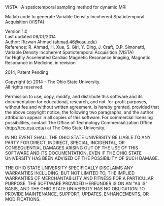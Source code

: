 VISTA--A spatiotemporal sampling method for dynamic MRI <br>

Matlab code to generate Variable Density Incoherent Spatiotemporal 
Acquisition (VISTA)

Version 1.0 <br>
Last updated 08/01/2014 <br>
Author: Rizwan Ahmad (ahmad.46@osu.edu) <br>
Reference: R. Ahmad, H. Xue, S. Giri, Y. Ding, J. Craft, O.P. Simonetti,  <br>
Variable Density Incoherent Spatiotemporal Acquisition (VISTA)  <br>
for Highly Accelerated Cardiac Magnetic Resonance Imaging, Magnetic  <br>
Resonance in Medicine, in revision <br>
 
2014, Patent Pending <br>


Copyright (c) 2014 - The Ohio State University. <br>
All rights reserved. <br>

Permission to use, copy, modify, and distribute this software and its
documentation for educational, research, and not-for-profit purposes,
without fee and without written agreement, is hereby granted, provided 
that the above copyright notice, the following two paragraphs, and the
author attribution appear in all copies of this software. For commercial 
licensing possibilities, contact The Office of Technology 
Commercialization Office (http://tco.osu.edu/) at The Ohio State 
University. <br>
 
IN NO EVENT SHALL THE OHIO STATE UNIVERSITY BE LIABLE TO ANY PARTY 
FOR DIRECT, INDIRECT, SPECIAL, INCIDENTAL, OR CONSEQUENTIAL DAMAGES 
ARISING OUT OF THE USE OF THIS SOFTWARE AND ITS DOCUMENTATION, EVEN IF 
THE OHIO STATE UNIVERSITY HAS BEEN ADVISED OF THE POSSIBILITY OF SUCH 
DAMAGE. <br>

THE OHIO STATE UNIVERSITY SPECIFICALLY DISCLAIMS ANY WARRANTIES INCLUDING, 
BUT NOT LIMITED TO, THE IMPLIED WARRANTIES OF MERCHANTABILITY AND FITNESS 
FOR A PARTICULAR PURPOSE. THE SOFTWARE PROVIDED HEREUNDER IS ON AN "AS IS" 
BASIS, AND THE OHIO STATE UNIVERSITY HAS NO OBLIGATION TO PROVIDE 
MAINTENANCE, SUPPORT, UPDATES, ENHANCEMENTS, OR MODIFICATIONS. <br>
